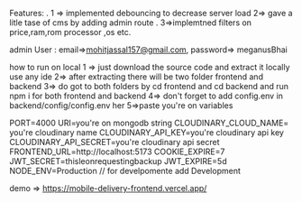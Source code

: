 Features: . 
1 => implemented debouncing to decrease server load 
2=> gave a litle tase of cms by adding admin route . 
3=>implemtned filters on price,ram,rom processor ,os etc.

admin User : email=>mohitjassal157@gmail.com, password=> meganusBhai

how to run on local
1 => just download the source code and extract it locally use any ide 
2=> after extracting there will be two folder frontend and backend 
3=> do got to both folders by cd frontend and cd backend and run npm i for both frontend and backend 
4=> don't forget to add config.env in backend/config/config.env her 
5=>paste you're on variables

PORT=4000
URI=you're on mongodb string
CLOUDINARY_CLOUD_NAME= you're cloudinary name 
CLOUDINARY_API_KEY=you're cloudinary api key
CLOUDINARY_API_SECRET=you're cloudinary api secret
FRONTEND_URL=http://localhost:5173
COOKIE_EXPIRE=7
JWT_SECRET=thisleonrequestingbackup
JWT_EXPIRE=5d
NODE_ENV=Production // for develpomente add Development 

demo => https://mobile-delivery-frontend.vercel.app/
